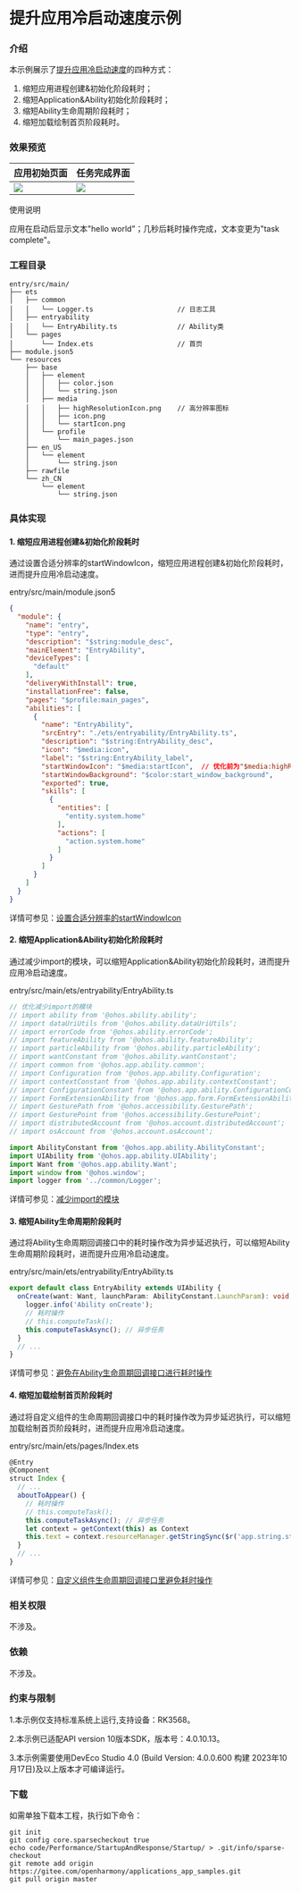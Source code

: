 # 提升应用冷启动速度示例

### 介绍

本示例展示了[提升应用冷启动速度](https://gitee.com/openharmony/docs/blob/master/zh-cn/application-dev/performance/improve-application-cold-start-speed.md)的四种方式：

1. 缩短应用进程创建&初始化阶段耗时；
2. 缩短Application&Ability初始化阶段耗时；
3. 缩短Ability生命周期阶段耗时；
4. 缩短加载绘制首页阶段耗时。

### 效果预览

| 应用初始页面                    | 任务完成界面                      |
| ------------------------------- | --------------------------------- |
| ![](screenshots/helloworld.png) | ![](screenshots/taskcomplete.png) |

使用说明

应用在启动后显示文本"hello world"；几秒后耗时操作完成，文本变更为"task complete"。

### 工程目录
```
entry/src/main/
├── ets
│   ├── common
│   │   └── Logger.ts                     // 日志工具
│   ├── entryability
│   │   └── EntryAbility.ts               // Ability类
│   └── pages
│       └── Index.ets                     // 首页
├── module.json5
└── resources
    ├── base
    │   ├── element
    │   │   ├── color.json
    │   │   └── string.json
    │   ├── media
    │   │   ├── highResolutionIcon.png    // 高分辨率图标
    │   │   ├── icon.png
    │   │   └── startIcon.png
    │   └── profile
    │       └── main_pages.json
    ├── en_US
    │   └── element
    │       └── string.json
    ├── rawfile
    └── zh_CN
        └── element
            └── string.json

```
### 具体实现

#### 1. 缩短应用进程创建&初始化阶段耗时

通过设置合适分辨率的startWindowIcon，缩短应用进程创建&初始化阶段耗时，进而提升应用冷启动速度。

entry/src/main/module.json5

```json
{
  "module": {
    "name": "entry",
    "type": "entry",
    "description": "$string:module_desc",
    "mainElement": "EntryAbility",
    "deviceTypes": [
      "default"
    ],
    "deliveryWithInstall": true,
    "installationFree": false,
    "pages": "$profile:main_pages",
    "abilities": [
      {
        "name": "EntryAbility",
        "srcEntry": "./ets/entryability/EntryAbility.ts",
        "description": "$string:EntryAbility_desc",
        "icon": "$media:icon",
        "label": "$string:EntryAbility_label",
        "startWindowIcon": "$media:startIcon",	// 优化前为"$media:highResolutionIcon"
        "startWindowBackground": "$color:start_window_background",
        "exported": true,
        "skills": [
          {
            "entities": [
              "entity.system.home"
            ],
            "actions": [
              "action.system.home"
            ]
          }
        ]
      }
    ]
  }
}
```

详情可参见：[设置合适分辨率的startWindowIcon](https://gitee.com/openharmony/docs/blob/master/zh-cn/application-dev/performance/improve-application-cold-start-speed.md/#设置合适分辨率的startwindowicon)

#### 2. 缩短Application&Ability初始化阶段耗时

通过减少import的模块，可以缩短Application&Ability初始化阶段耗时，进而提升应用冷启动速度。

entry/src/main/ets/entryability/EntryAbility.ts

```ts
// 优化减少import的模块
// import ability from '@ohos.ability.ability';
// import dataUriUtils from '@ohos.ability.dataUriUtils';
// import errorCode from '@ohos.ability.errorCode';
// import featureAbility from '@ohos.ability.featureAbility';
// import particleAbility from '@ohos.ability.particleAbility';
// import wantConstant from '@ohos.ability.wantConstant';
// import common from '@ohos.app.ability.common';
// import Configuration from '@ohos.app.ability.Configuration';
// import contextConstant from '@ohos.app.ability.contextConstant';
// import ConfigurationConstant from '@ohos.app.ability.ConfigurationConstant';
// import FormExtensionAbility from '@ohos.app.form.FormExtensionAbility';
// import GesturePath from '@ohos.accessibility.GesturePath';
// import GesturePoint from '@ohos.accessibility.GesturePoint';
// import distributedAccount from '@ohos.account.distributedAccount';
// import osAccount from '@ohos.account.osAccount';

import AbilityConstant from '@ohos.app.ability.AbilityConstant';
import UIAbility from '@ohos.app.ability.UIAbility';
import Want from '@ohos.app.ability.Want';
import window from '@ohos.window';
import logger from '../common/Logger';
```

详情可参见：[减少import的模块](https://gitee.com/openharmony/docs/blob/master/zh-cn/application-dev/performance/improve-application-cold-start-speed.md/#减少import的模块)

#### 3. 缩短Ability生命周期阶段耗时

通过将Ability生命周期回调接口中的耗时操作改为异步延迟执行，可以缩短Ability生命周期阶段耗时，进而提升应用冷启动速度。

entry/src/main/ets/entryability/EntryAbility.ts

```ts
export default class EntryAbility extends UIAbility {
  onCreate(want: Want, launchParam: AbilityConstant.LaunchParam): void {
    logger.info('Ability onCreate');
    // 耗时操作
    // this.computeTask();
    this.computeTaskAsync(); // 异步任务
  }
  // ...
}
```

详情可参见：[避免在Ability生命周期回调接口进行耗时操作](https://gitee.com/openharmony/docs/blob/master/zh-cn/application-dev/performance/improve-application-cold-start-speed.md/#避免在ability生命周期回调接口进行耗时操作)

#### 4. 缩短加载绘制首页阶段耗时

通过将自定义组件的生命周期回调接口中的耗时操作改为异步延迟执行，可以缩短加载绘制首页阶段耗时，进而提升应用冷启动速度。

entry/src/main/ets/pages/Index.ets

```ts
@Entry
@Component
struct Index {
  // ...
  aboutToAppear() {
    // 耗时操作
    // this.computeTask();
    this.computeTaskAsync(); // 异步任务
    let context = getContext(this) as Context
    this.text = context.resourceManager.getStringSync($r('app.string.startup_text'))
  }
  // ...
}
```

详情可参见：[自定义组件生命周期回调接口里避免耗时操作](https://gitee.com/openharmony/docs/blob/master/zh-cn/application-dev/performance/improve-application-cold-start-speed.md/#自定义组件生命周期回调接口里避免耗时操作)

### 相关权限

不涉及。

### 依赖

不涉及。

### 约束与限制

1.本示例仅支持标准系统上运行,支持设备：RK3568。

2.本示例已适配API version 10版本SDK，版本号：4.0.10.13。

3.本示例需要使用DevEco Studio 4.0 (Build Version: 4.0.0.600 构建 2023年10月17日)及以上版本才可编译运行。

### 下载

如需单独下载本工程，执行如下命令：

```
git init
git config core.sparsecheckout true
echo code/Performance/StartupAndResponse/Startup/ > .git/info/sparse-checkout
git remote add origin https://gitee.com/openharmony/applications_app_samples.git
git pull origin master
```